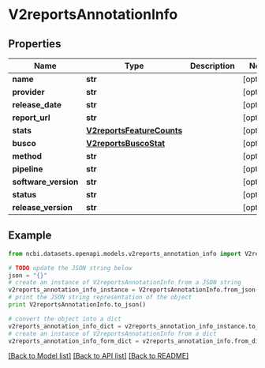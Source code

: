 # V2reportsAnnotationInfo


## Properties

Name | Type | Description | Notes
------------ | ------------- | ------------- | -------------
**name** | **str** |  | [optional] 
**provider** | **str** |  | [optional] 
**release_date** | **str** |  | [optional] 
**report_url** | **str** |  | [optional] 
**stats** | [**V2reportsFeatureCounts**](V2reportsFeatureCounts.md) |  | [optional] 
**busco** | [**V2reportsBuscoStat**](V2reportsBuscoStat.md) |  | [optional] 
**method** | **str** |  | [optional] 
**pipeline** | **str** |  | [optional] 
**software_version** | **str** |  | [optional] 
**status** | **str** |  | [optional] 
**release_version** | **str** |  | [optional] 

## Example

```python
from ncbi.datasets.openapi.models.v2reports_annotation_info import V2reportsAnnotationInfo

# TODO update the JSON string below
json = "{}"
# create an instance of V2reportsAnnotationInfo from a JSON string
v2reports_annotation_info_instance = V2reportsAnnotationInfo.from_json(json)
# print the JSON string representation of the object
print V2reportsAnnotationInfo.to_json()

# convert the object into a dict
v2reports_annotation_info_dict = v2reports_annotation_info_instance.to_dict()
# create an instance of V2reportsAnnotationInfo from a dict
v2reports_annotation_info_form_dict = v2reports_annotation_info.from_dict(v2reports_annotation_info_dict)
```
[[Back to Model list]](../README.md#documentation-for-models) [[Back to API list]](../README.md#documentation-for-api-endpoints) [[Back to README]](../README.md)


